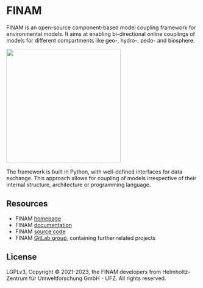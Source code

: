 # FINAM

FINAM is an open-source component-based model coupling framework for environmental models.
It aims at enabling bi-directional online couplings of models for different compartments like geo-, hydro-, pedo- and biosphere.

<a href="https://finam.pages.ufz.de" title="FINAM homepage" target="_blank">
  <img width="300" src="https://git.ufz.de/FINAM/finam/-/raw/main/docs/source/_static/logo_large.svg" />
</a>

The framework is built in Python, with well-defined interfaces for data exchange.
This approach allows for coupling of models irrespective of their internal structure, architecture or programming language.

## Resources

* FINAM [homepage](https://finam.pages.ufz.de)
* FINAM [documentation](https://finam.pages.ufz.de/finam/)
* FINAM [source code](https://git.ufz.de/FINAM/finam)
* FINAM [GitLab group](https://git.ufz.de/FINAM), containing further related projects

## License

LGPLv3, Copyright © 2021-2023, the FINAM developers from Helmholtz-Zentrum für Umweltforschung GmbH - UFZ. All rights reserved.
